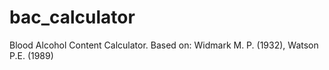 bac_calculator
==============

Blood Alcohol Content Calculator. Based on: Widmark M. P. (1932), Watson P.E. (1989)
